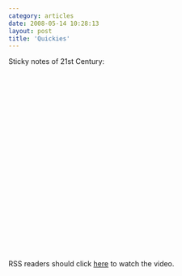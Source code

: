 ```yaml
---
category: articles
date: 2008-05-14 10:28:13
layout: post
title: 'Quickies'
---
```


<p>Sticky notes of 21st Century:</p><object width="425" height="355"><param name="movie" value="http://www.youtube.com/v/HQT5_4aVvHU&hl=en"></param><param name="wmode" value="transparent"></param><embed src="http://www.youtube.com/v/HQT5_4aVvHU&hl=en" type="application/x-shockwave-flash" wmode="transparent" width="425" height="355"></embed></object><p>RSS readers should click <a href="https://joaobordalo.com/articles/2008/05/14/quickies">here</a> to watch the video.</p>
